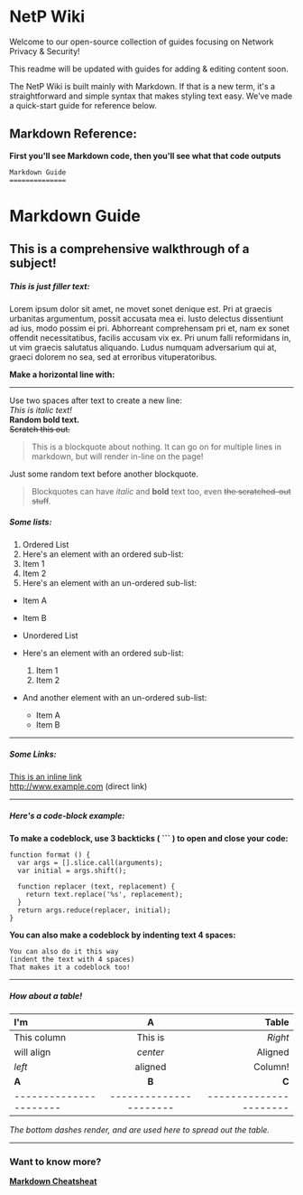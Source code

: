 # NetP Wiki
Welcome to our open-source collection of guides focusing on Network Privacy & Security!

This readme will be updated with guides for adding & editing content soon.


The NetP Wiki is built mainly with Markdown. If that is a new term, it's a straightforward and simple syntax that makes styling text easy. We've made a quick-start guide for reference below.

## Markdown Reference:

**First you'll see Markdown code, then you'll see what that code outputs**

```
Markdown Guide
==============
```

Markdown Guide
==============

This is a comprehensive walkthrough of a subject!
-------------------------------------------------

##### This is just filler text:

Lorem ipsum dolor sit amet, ne movet sonet denique est. Pri at graecis urbanitas argumentum, possit accusata mea ei. Iusto delectus dissentiunt ad ius, modo possim ei pri. Abhorreant comprehensam pri et, nam ex sonet offendit necessitatibus, facilis accusam vix ex. Pri unum falli reformidans in, ut vim graecis salutatus aliquando. Ludus numquam adversarium qui at, graeci dolorem no sea, sed at erroribus vituperatoribus.

**Make a horizontal line with:**

---

Use two spaces after text to create a new line:  
*This is italic text!*  
**Random bold text.**  
~~Scratch this out.~~

> This is a blockquote about nothing.
> It can go on for multiple lines in markdown,
> but will render in-line on the page!

Just some random text before another blockquote.

> Blockquotes can have *italic* and **bold** text too,
> even ~~the scratched-out stuff~~.

##### Some lists:

1. Ordered List
2. Here's an element with an ordered sub-list:
  1. Item 1
  2. Item 2
3. Here's an element with an un-ordered sub-list:
  * Item A
  * Item B

* Unordered List
* Here's an element with an ordered sub-list:
  1. Item 1
  2. Item 2
* And another element with an un-ordered sub-list:
  * Item A
  * Item B

---

##### Some Links:

[This is an inline link](http://www.example.com)  
http://www.example.com (direct link)

---

##### Here's a code-block example:

**To make a codeblock, use 3 backticks ( ``` ) to open and close your code:**

```
function format () {
  var args = [].slice.call(arguments);
  var initial = args.shift();

  function replacer (text, replacement) {
    return text.replace('%s', replacement);
  }
  return args.reduce(replacer, initial);
}
```

**You can also make a codeblock by indenting text 4 spaces:**

    You can also do it this way
    (indent the text with 4 spaces)
    That makes it a codeblock too!

---

##### How about a table!

| I'm                    | A                      | Table                  |
|:---------------------- |:---------------------: | ----------------------:|
| This column            | This is                | *Right*                |
| will align             | *center*               | Aligned                |
| *left*                 | aligned                | Column!                |
| **A**                  | **B**                  | **C**                  |
| ---------------------- | ---------------------- | ---------------------- |

*The bottom dashes render, and are used here to spread out the table.*

---

### Want to know more?

**[Markdown Cheatsheat](https://github.com/adam-p/markdown-here/wiki/Markdown-Here-Cheatsheet)**